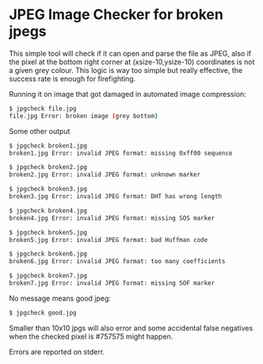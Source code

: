 # JPEG Image Checker for broken jpegs

This simple tool will check if it can open and parse the file as JPEG, also if the pixel at the bottom right corner at (xsize-10,ysize-10) coordinates is not a given grey colour. This logic is way too simple but really effective, the success rate is enough for firefighting.

Running it on image that got damaged in automated image compression:

```sh
$ jpgcheck file.jpg
file.jpg Error: broken image (grey bottom)
```

Some other output

```sh
$ jpgcheck broken1.jpg
broken1.jpg Error: invalid JPEG format: missing 0xff00 sequence

$ jpgcheck broken2.jpg
broken2.jpg Error: invalid JPEG format: unknown marker

$ jpgcheck broken3.jpg
broken3.jpg Error: invalid JPEG format: DHT has wrong length

$ jpgcheck broken4.jpg
broken4.jpg Error: invalid JPEG format: missing SOS marker

$ jpgcheck broken5.jpg
broken5.jpg Error: invalid JPEG format: bad Huffman code

$ jpgcheck broken6.jpg
broken6.jpg Error: invalid JPEG format: too many coefficients

$ jpgcheck broken7.jpg
broken7.jpg Error: invalid JPEG format: missing SOF marker
```

No message means good jpeg:

```sh
$ jpgcheck good.jpg
```

Smaller than 10x10 jpgs will also error and some accidental false negatives when the checked pixel is #757575 might happen.

Errors are reported on stderr.
